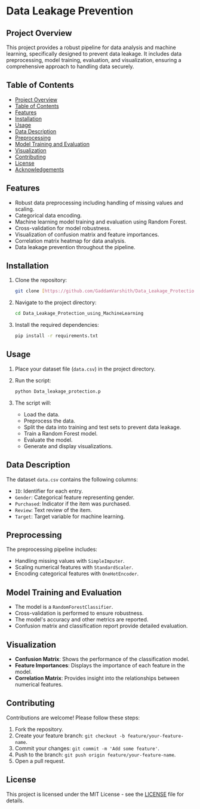 # Data Leakage Prevention

## Project Overview

This project provides a robust pipeline for data analysis and machine learning, specifically designed to prevent data leakage. It includes data preprocessing, model training, evaluation, and visualization, ensuring a comprehensive approach to handling data securely.

## Table of Contents

- [Project Overview](#project-overview)
- [Table of Contents](#table-of-contents)
- [Features](#features)
- [Installation](#installation)
- [Usage](#usage)
- [Data Description](#data-description)
- [Preprocessing](#preprocessing)
- [Model Training and Evaluation](#model-training-and-evaluation)
- [Visualization](#visualization)
- [Contributing](#contributing)
- [License](#license)
- [Acknowledgements](#acknowledgements)

## Features

- Robust data preprocessing including handling of missing values and scaling.
- Categorical data encoding.
- Machine learning model training and evaluation using Random Forest.
- Cross-validation for model robustness.
- Visualization of confusion matrix and feature importances.
- Correlation matrix heatmap for data analysis.
- Data leakage prevention throughout the pipeline.

## Installation

1. Clone the repository:
    ```sh
    git clone [https://github.com/GaddamVarshith/Data_Leakage_Protection_using_MachineLearning.git](https://github.com/GaddamVarshith/Data_Leakage_Protection_using_MachineLearning.git)
    ```

2. Navigate to the project directory:
    ```sh
    cd Data_Leakage_Protection_using_MachineLearning
    ```

3. Install the required dependencies:
    ```sh
    pip install -r requirements.txt
    ```

## Usage

1. Place your dataset file (`data.csv`) in the project directory.

2. Run the script:
    ```sh
    python Data_leakage_protection.p
    ```

3. The script will:
   - Load the data.
   - Preprocess the data.
   - Split the data into training and test sets to prevent data leakage.
   - Train a Random Forest model.
   - Evaluate the model.
   - Generate and display visualizations.

## Data Description

The dataset `data.csv` contains the following columns:
- `ID`: Identifier for each entry.
- `Gender`: Categorical feature representing gender.
- `Purchased`: Indicator if the item was purchased.
- `Review`: Text review of the item.
- `Target`: Target variable for machine learning.

## Preprocessing

The preprocessing pipeline includes:
- Handling missing values with `SimpleImputer`.
- Scaling numerical features with `StandardScaler`.
- Encoding categorical features with `OneHotEncoder`.

## Model Training and Evaluation

- The model is a `RandomForestClassifier`.
- Cross-validation is performed to ensure robustness.
- The model's accuracy and other metrics are reported.
- Confusion matrix and classification report provide detailed evaluation.

## Visualization

- **Confusion Matrix**: Shows the performance of the classification model.
- **Feature Importances**: Displays the importance of each feature in the model.
- **Correlation Matrix**: Provides insight into the relationships between numerical features.

## Contributing

Contributions are welcome! Please follow these steps:
1. Fork the repository.
2. Create your feature branch: `git checkout -b feature/your-feature-name`.
3. Commit your changes: `git commit -m 'Add some feature'`.
4. Push to the branch: `git push origin feature/your-feature-name`.
5. Open a pull request.

## License

This project is licensed under the MIT License - see the [LICENSE](LICENSE) file for details.


